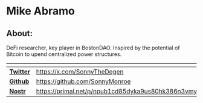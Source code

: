 # Mike Abramo

## About:&#x20;

DeFi researcher, key player in BostonDAO. Inspired by the potential of Bitcoin to upend centralized power structures.

<table data-view="cards"><thead><tr><th></th><th data-hidden data-type="content-ref"></th><th data-hidden data-card-cover data-type="files"></th><th data-hidden data-card-target data-type="content-ref"></th></tr></thead><tbody><tr><td><a href="https://x.com/SonnyTheDegen"><strong>Twitter</strong></a></td><td><a href="https://x.com/SonnyTheDegen">https://x.com/SonnyTheDegen</a></td><td><a href="../../.gitbook/assets/x_twitter_card.png">x_twitter_card.png</a></td><td><a href="https://x.com/SonnyTheDegen">https://x.com/SonnyTheDegen</a></td></tr><tr><td><a href="https://github.com/SonnyMonroe"><strong>Github</strong></a></td><td><a href="https://github.com/SonnyMonroe">https://github.com/SonnyMonroe</a></td><td><a href="../../.gitbook/assets/github_card.png">github_card.png</a></td><td><a href="https://github.com/SonnyMonroe">https://github.com/SonnyMonroe</a></td></tr><tr><td><a href="https://primal.net/p/npub1cd85dyka9us80hk386n3vmy6tewr3fltzwcydxy2wqrcalx75vqqg33na8"><strong>Nostr</strong></a></td><td><a href="https://primal.net/p/npub1cd85dyka9us80hk386n3vmy6tewr3fltzwcydxy2wqrcalx75vqqg33na8">https://primal.net/p/npub1cd85dyka9us80hk386n3vmy6tewr3fltzwcydxy2wqrcalx75vqqg33na8</a></td><td><a href="../../.gitbook/assets/nostrcard.webp">nostrcard.webp</a></td><td><a href="https://primal.net/p/npub1cd85dyka9us80hk386n3vmy6tewr3fltzwcydxy2wqrcalx75vqqg33na8">https://primal.net/p/npub1cd85dyka9us80hk386n3vmy6tewr3fltzwcydxy2wqrcalx75vqqg33na8</a></td></tr></tbody></table>
